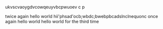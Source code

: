 ukvscvaoygdvcowqeuyvbcpwuoev c p

twice again hello world
hii'phsad'ocb;wbdc;bwebpbcadslnclnequonc
once again hello world 
hello world for the third time